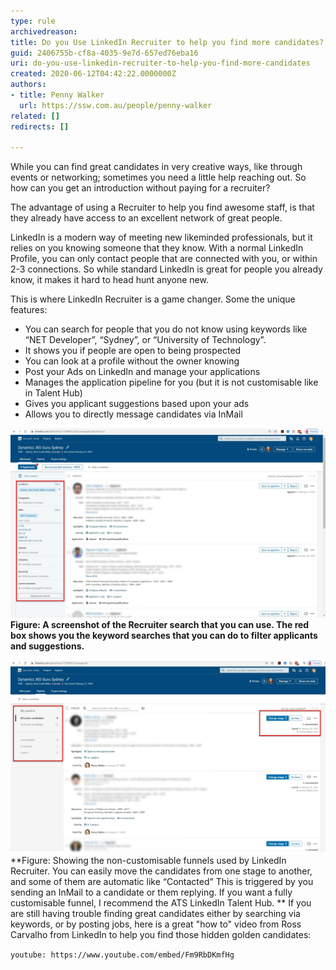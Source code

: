 ```yaml
---
type: rule
archivedreason: 
title: Do you Use LinkedIn Recruiter to help you find more candidates?
guid: 2406755b-cf8a-4035-9e7d-657ed76eba16
uri: do-you-use-linkedin-recruiter-to-help-you-find-more-candidates
created: 2020-06-12T04:42:22.0000000Z
authors:
- title: Penny Walker
  url: https://ssw.com.au/people/penny-walker
related: []
redirects: []

---
```


While you can find great candidates in very creative ways, like through events or networking; sometimes you need a little help reaching out. So how can you get an introduction without paying for a recruiter?


<!--endintro-->

The advantage of using a Recruiter to help you find awesome staff, is that they already have access to an excellent network of great people.

LinkedIn is a modern way of meeting new likeminded professionals, but it relies on you knowing someone that they know. With a normal LinkedIn Profile, you can only contact people that are connected with you, or within 2-3 connections. So while standard LinkedIn is great for people you already know, it makes it hard to head hunt anyone new.

This is where LinkedIn Recruiter is a game changer. Some the unique features:



* You can search for people that you do not know using keywords like “NET Developer”, “Sydney”, or “University of Technology”.
* It shows you if people are open to being prospected
* You can look at a profile without the owner knowing
* Post your Ads on LinkedIn and manage your applications
* Manages the application pipeline for you (but it is not customisable like in Talent Hub)
* Gives you applicant suggestions based upon your ads
* Allows you to directly message candidates via InMail


![SearchLinkedinRecruiter.jpg](SearchLinkedinRecruiter.jpg) **Figure: A screenshot of the Recruiter search that you can use. The red box shows you the keyword searches that you can do to filter applicants and suggestions.** 



![LinkedInapplicants.jpg](LinkedInapplicants.jpg)
**Figure: Showing the non-customisable funnels used by LinkedIn Recruiter. You can easily move the candidates from one stage to another, and some of them are automatic like “Contacted” This is triggered by you sending an InMail to a candidate or them replying. If you want a fully customisable funnel, I recommend the ATS LinkedIn Talent Hub.
** 
If you are still having trouble finding great candidates either by searching via keywords, or by posting jobs, here is a great "how to" video from Ross Carvalho from LinkedIn to help you find those hidden golden candidates:







`youtube: https://www.youtube.com/embed/Fm9RbDKmfHg`
